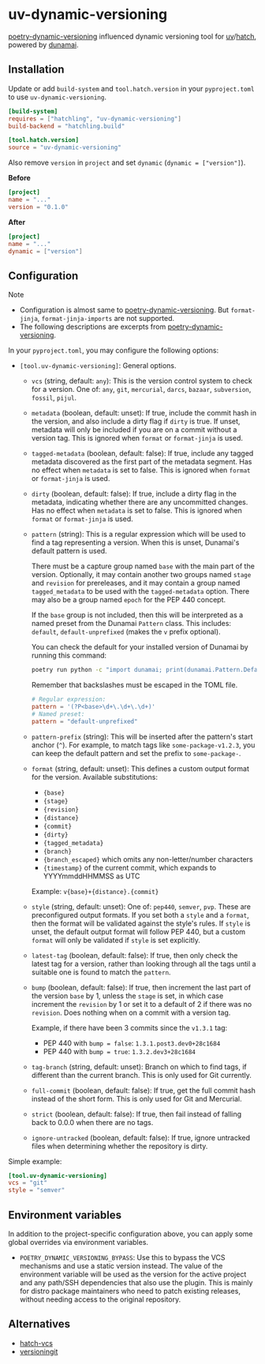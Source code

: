 # uv-dynamic-versioning

[poetry-dynamic-versioning](https://github.com/mtkennerly/poetry-dynamic-versioning) influenced dynamic versioning tool for [uv](https://github.com/astral-sh/uv)/[hatch](https://github.com/pypa/hatch), powered by [dunamai](https://github.com/mtkennerly/dunamai/).

## Installation

Update or add `build-system` and `tool.hatch.version` in your `pyproject.toml` to use `uv-dynamic-versioning`.

```toml
[build-system]
requires = ["hatchling", "uv-dynamic-versioning"]
build-backend = "hatchling.build"

[tool.hatch.version]
source = "uv-dynamic-versioning"
```

Also remove `version` in `project` and set `dynamic` (`dynamic = ["version"]`).

**Before**

```toml
[project]
name = "..."
version = "0.1.0"
```

**After**

```toml
[project]
name = "..."
dynamic = ["version"]
```

## Configuration

> [!NOTE]
>
> - Configuration is almost same to [poetry-dynamic-versioning](https://github.com/mtkennerly/poetry-dynamic-versioning). But `format-jinja`, `format-jinja-imports` are not supported.
> - The following descriptions are excerpts from [poetry-dynamic-versioning](https://github.com/mtkennerly/poetry-dynamic-versioning).

In your `pyproject.toml`, you may configure the following options:

- `[tool.uv-dynamic-versioning]`:
  General options.

  - `vcs` (string, default: `any`):
    This is the version control system to check for a version.
    One of: `any`, `git`, `mercurial`, `darcs`, `bazaar`, `subversion`, `fossil`, `pijul`.
  - `metadata` (boolean, default: unset):
    If true, include the commit hash in the version,
    and also include a dirty flag if `dirty` is true.
    If unset, metadata will only be included if you are on a commit without a version tag.
    This is ignored when `format` or `format-jinja` is used.
  - `tagged-metadata` (boolean, default: false):
    If true, include any tagged metadata discovered as the first part of the metadata segment.
    Has no effect when `metadata` is set to false.
    This is ignored when `format` or `format-jinja` is used.
  - `dirty` (boolean, default: false):
    If true, include a dirty flag in the metadata,
    indicating whether there are any uncommitted changes.
    Has no effect when `metadata` is set to false.
    This is ignored when `format` or `format-jinja` is used.
  - `pattern` (string):
    This is a regular expression which will be used to find a tag representing a version.
    When this is unset, Dunamai's default pattern is used.

    There must be a capture group named `base` with the main part of the version.
    Optionally, it may contain another two groups named `stage` and `revision` for prereleases,
    and it may contain a group named `tagged_metadata` to be used with the `tagged-metadata` option.
    There may also be a group named `epoch` for the PEP 440 concept.

    If the `base` group is not included,
    then this will be interpreted as a named preset from the Dunamai `Pattern` class.
    This includes: `default`, `default-unprefixed` (makes the `v` prefix optional).

    You can check the default for your installed version of Dunamai by running this command:

    ```bash
    poetry run python -c "import dunamai; print(dunamai.Pattern.Default.regex())"
    ```

    Remember that backslashes must be escaped in the TOML file.

    ```toml
    # Regular expression:
    pattern = '(?P<base>\d+\.\d+\.\d+)'
    # Named preset:
    pattern = "default-unprefixed"
    ```

  - `pattern-prefix` (string):
    This will be inserted after the pattern's start anchor (`^`).
    For example, to match tags like `some-package-v1.2.3`,
    you can keep the default pattern and set the prefix to `some-package-`.
  - `format` (string, default: unset):
    This defines a custom output format for the version. Available substitutions:

    - `{base}`
    - `{stage}`
    - `{revision}`
    - `{distance}`
    - `{commit}`
    - `{dirty}`
    - `{tagged_metadata}`
    - `{branch}`
    - `{branch_escaped}` which omits any non-letter/number characters
    - `{timestamp}` of the current commit, which expands to YYYYmmddHHMMSS as UTC

    Example: `v{base}+{distance}.{commit}`

  - `style` (string, default: unset):
    One of: `pep440`, `semver`, `pvp`.
    These are preconfigured output formats.
    If you set both a `style` and a `format`,
    then the format will be validated against the style's rules.
    If `style` is unset, the default output format will follow PEP 440,
    but a custom `format` will only be validated if `style` is set explicitly.
  - `latest-tag` (boolean, default: false):
    If true, then only check the latest tag for a version,
    rather than looking through all the tags until a suitable one is found to match the `pattern`.
  - `bump` (boolean, default: false):
    If true, then increment the last part of the version `base` by 1,
    unless the `stage` is set,
    in which case increment the `revision` by 1 or set it to a default of 2 if there was no `revision`.
    Does nothing when on a commit with a version tag.

    Example, if there have been 3 commits since the `v1.3.1` tag:

    - PEP 440 with `bump = false`: `1.3.1.post3.dev0+28c1684`
    - PEP 440 with `bump = true`: `1.3.2.dev3+28c1684`

  - `tag-branch` (string, default: unset):
    Branch on which to find tags, if different than the current branch.
    This is only used for Git currently.
  - `full-commit` (boolean, default: false):
    If true, get the full commit hash instead of the short form.
    This is only used for Git and Mercurial.
  - `strict` (boolean, default: false):
    If true, then fail instead of falling back to 0.0.0 when there are no tags.
  - `ignore-untracked` (boolean, default: false):
    If true, ignore untracked files when determining whether the repository is dirty.

Simple example:

```toml
[tool.uv-dynamic-versioning]
vcs = "git"
style = "semver"
```

## Environment variables
In addition to the project-specific configuration above,
you can apply some global overrides via environment variables.

* `POETRY_DYNAMIC_VERSIONING_BYPASS`:
  Use this to bypass the VCS mechanisms and use a static version instead.
  The value of the environment variable will be used as the version
  for the active project and any path/SSH dependencies that also use the plugin.
  This is mainly for distro package maintainers who need to patch existing releases,
  without needing access to the original repository.

## Alternatives

- [hatch-vcs](https://github.com/ofek/hatch-vcs)
- [versioningit](https://github.com/jwodder/versioningit)
